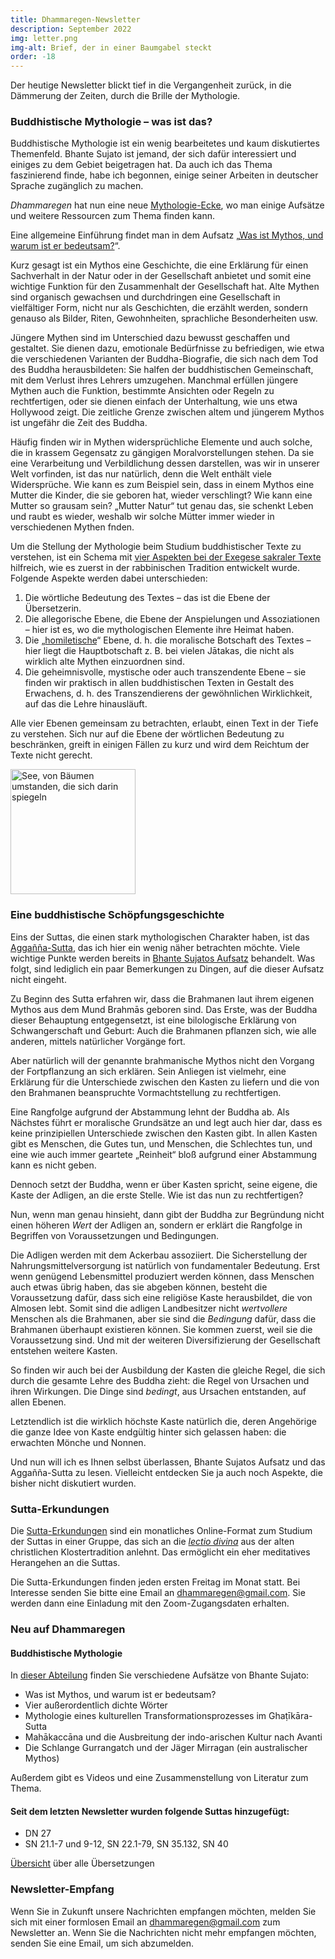 ```yaml
---
title: Dhammaregen-Newsletter
description: September 2022
img: letter.png
img-alt: Brief, der in einer Baumgabel steckt
order: -18
---
```


Der heutige Newsletter blickt tief in die Vergangenheit zurück, in die Dämmerung der Zeiten, durch die Brille der Mythologie.

### Buddhistische Mythologie – was ist das?

Buddhistische Mythologie ist ein wenig bearbeitetes und kaum diskutiertes Themenfeld. Bhante Sujato ist jemand, der sich dafür interessiert und einiges zu dem Gebiet beigetragen hat. Da auch ich das Thema faszinierend finde, habe ich begonnen, einige seiner Arbeiten in deutscher Sprache zugänglich zu machen.

*Dhammaregen* hat nun eine neue [Mythologie-Ecke](/wiki/Mythologie), wo man einige Aufsätze und weitere Ressourcen zum Thema finden kann.

Eine allgemeine Einführung findet man in dem Aufsatz „[Was ist Mythos, und warum ist er bedeutsam?](/Mythologie/Mythos)“.

Kurz gesagt ist ein Mythos eine Geschichte, die eine Erklärung für einen Sachverhalt in der Natur oder in der Gesellschaft anbietet und somit eine wichtige Funktion für den Zusammenhalt der Gesellschaft hat. Alte Mythen sind organisch gewachsen und durchdringen eine Gesellschaft in vielfältiger Form, nicht nur als Geschichten, die erzählt werden, sondern genauso als Bilder, Riten, Gewohnheiten, sprachliche Besonderheiten usw.

Jüngere Mythen sind im Unterschied dazu bewusst geschaffen und gestaltet. Sie dienen dazu, emotionale Bedürfnisse zu befriedigen, wie etwa die verschiedenen Varianten der Buddha-Biografie, die sich nach dem Tod des Buddha herausbildeten: Sie halfen der buddhistischen Gemeinschaft, mit dem Verlust ihres Lehrers umzugehen. Manchmal erfüllen jüngere Mythen auch die Funktion, bestimmte Ansichten oder Regeln zu rechtfertigen, oder sie dienen einfach der Unterhaltung, wie uns etwa Hollywood zeigt. Die zeitliche Grenze zwischen altem und jüngerem Mythos ist ungefähr die Zeit des Buddha.

Häufig finden wir in Mythen widersprüchliche Elemente und auch solche, die in krassem Gegensatz zu gängigen Moralvorstellungen stehen. Da sie eine Verarbeitung und Verbildlichung dessen darstellen, was wir in unserer Welt vorfinden, ist das nur natürlich, denn die Welt enthält viele Widersprüche. Wie kann es zum Beispiel sein, dass in einem Mythos eine Mutter die Kinder, die sie geboren hat, wieder verschlingt? Wie kann eine Mutter so grausam sein? „Mutter Natur“ tut genau das, sie schenkt Leben und raubt es wieder, weshalb wir solche Mütter immer wieder in verschiedenen Mythen fnden.

Um die Stellung der Mythologie beim Studium buddhistischer Texte zu verstehen, ist ein Schema mit [vier Aspekten bei der Exegese sakraler Texte](https://de.wikipedia.org/wiki/PaRDeS) hilfreich, wie es zuerst in der rabbinischen Tradition entwickelt wurde. Folgende Aspekte werden dabei unterschieden:
1. Die wörtliche Bedeutung des Textes – das ist die Ebene der Übersetzerin.
1. Die allegorische Ebene, die Ebene der Anspielungen und Assoziationen – hier ist es, wo die mythologischen Elemente ihre Heimat haben.
1. Die „[homiletische](https://www.duden.de/rechtschreibung/homiletisch)“ Ebene, d. h. die moralische Botschaft des Textes – hier liegt die Hauptbotschaft z. B. bei vielen Jātakas, die nicht als wirklich alte Mythen einzuordnen sind.
1. Die geheimnisvolle, mystische oder auch transzendente Ebene – sie finden wir praktisch in allen buddhistischen Texten in Gestalt des Erwachens, d. h. des Transzendierens der gewöhnlichen Wirklichkeit, auf das die Lehre hinausläuft.

Alle vier Ebenen gemeinsam zu betrachten, erlaubt, einen Text in der Tiefe zu verstehen. Sich nur auf die Ebene der wörtlichen Bedeutung zu beschränken, greift in einigen Fällen zu kurz und wird dem Reichtum der Texte nicht gerecht.

<img src="./myth.png" alt="See, von Bäumen umstanden, die sich darin spiegeln" style="height: 200px;">

### Eine buddhistische Schöpfungsgeschichte

Eins der Suttas, die einen stark mythologischen Charakter haben, ist das [Aggañña-Sutta](/suttas/#dn27/de/sabbamitta:0.1), das ich hier ein wenig näher betrachten möchte. Viele wichtige Punkte werden bereits in [Bhante Sujatos Aufsatz](/Mythologie/dicht) behandelt. Was folgt, sind lediglich ein paar Bemerkungen zu Dingen, auf die dieser Aufsatz nicht eingeht.

Zu Beginn des Sutta erfahren wir, dass die Brahmanen laut ihrem eigenen Mythos aus dem Mund Brahmās geboren sind. Das Erste, was der Buddha dieser Behauptung entgegensetzt, ist eine bilologische Erklärung von Schwangerschaft und Geburt: Auch die Brahmanen pflanzen sich, wie alle anderen, mittels natürlicher Vorgänge fort.

Aber natürlich will der genannte brahmanische Mythos nicht den Vorgang der Fortpflanzung an sich erklären. Sein Anliegen ist vielmehr, eine Erklärung für die Unterschiede zwischen den Kasten zu liefern und die von den Brahmanen beanspruchte Vormachtstellung zu rechtfertigen.

Eine Rangfolge aufgrund der Abstammung lehnt der Buddha ab. Als Nächstes führt er moralische Grundsätze an und legt auch hier dar, dass es keine prinzipiellen Unterschiede zwischen den Kasten gibt. In allen Kasten gibt es Menschen, die Gutes tun, und Menschen, die Schlechtes tun, und eine wie auch immer geartete „Reinheit“ bloß aufgrund einer Abstammung kann es nicht geben.

Dennoch setzt der Buddha, wenn er über Kasten spricht, seine eigene, die Kaste der Adligen, an die erste Stelle. Wie ist das nun zu rechtfertigen?

Nun, wenn man genau hinsieht, dann gibt der Buddha zur Begründung nicht einen höheren *Wert* der Adligen an, sondern er erklärt die Rangfolge in Begriffen von Voraussetzungen und Bedingungen. 

Die Adligen werden mit dem Ackerbau assoziiert. Die Sicherstellung der Nahrungsmittelversorgung ist natürlich von fundamentaler Bedeutung. Erst wenn genügend Lebensmittel produziert werden können, dass Menschen auch etwas übrig haben, das sie abgeben können, besteht die Voraussetzung dafür, dass sich eine religiöse Kaste herausbildet, die von Almosen lebt. Somit sind die adligen Landbesitzer nicht *wertvollere* Menschen als die Brahmanen, aber sie sind die *Bedingung* dafür, dass die Brahmanen überhaupt existieren können. Sie kommen zuerst, weil sie die Voraussetzung sind. Und mit der weiteren Diversifizierung der Gesellschaft entstehen weitere Kasten.

So finden wir auch bei der Ausbildung der Kasten die gleiche Regel, die sich durch die gesamte Lehre des Buddha zieht: die Regel von Ursachen und ihren Wirkungen. Die Dinge sind *bedingt*, aus Ursachen entstanden, auf allen Ebenen.

Letztendlich ist die wirklich höchste Kaste natürlich die, deren Angehörige die ganze Idee von Kaste endgültig hinter sich gelassen haben: die erwachten Mönche und Nonnen.

Und nun will ich es Ihnen selbst überlassen, Bhante Sujatos Aufsatz und das Aggañña-Sutta zu lesen. Vielleicht entdecken Sie ja auch noch Aspekte, die bisher nicht diskutiert wurden.

### Sutta-Erkundungen 

Die [Sutta-Erkundungen](/wiki/Erkundungen) sind ein monatliches Online-Format zum Studium der Suttas in einer Gruppe, das sich an die [*lectio divina*](https://de.wikipedia.org/wiki/Lectio_divina) aus der alten christlichen Klostertradition anlehnt. Das ermöglicht ein eher meditatives Herangehen an die Suttas.

Die Sutta-Erkundungen finden jeden ersten Freitag im Monat statt. Bei Interesse senden Sie bitte eine Email an [dhammaregen@gmail.com](mailto:dhammaregen@gmail.com). Sie werden dann eine Einladung mit den Zoom-Zugangsdaten erhalten.

### Neu auf Dhammaregen

#### Buddhistische Mythologie

In [dieser Abteilung](/wiki/Mythologie) finden Sie verschiedene Aufsätze von Bhante Sujato:
- Was ist Mythos, und warum ist er bedeutsam?
- Vier außerordentlich dichte Wörter
- Mythologie eines kulturellen Transformationsprozesses im Ghaṭīkāra-Sutta
- Mahākaccāna und die Ausbreitung der indo-arischen Kultur nach Avanti
- Die Schlange Gurrangatch und der Jäger Mirragan (ein australischer Mythos)

Außerdem gibt es Videos und eine Zusammenstellung von Literatur zum Thema.

#### Seit dem letzten Newsletter wurden folgende Suttas hinzugefügt:

- DN 27
- SN 21.1-7 und 9-12, SN 22.1-79, SN 35.132, SN 40

[Übersicht](/Übersetzung/Übersicht) über alle Übersetzungen

### Newsletter-Empfang

Wenn Sie in Zukunft unsere Nachrichten empfangen möchten, melden Sie sich mit einer formlosen Email an [dhammaregen@gmail.com](mailto:dhammaregen@gmail.com) zum Newsletter an. Wenn Sie die Nachrichten nicht mehr empfangen möchten, senden Sie eine Email, um sich abzumelden.
